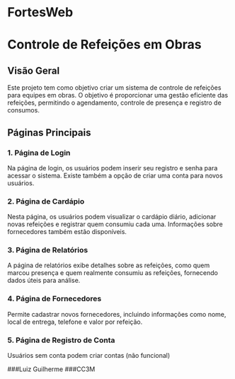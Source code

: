 # FortesWeb
 
# Controle de Refeições em Obras

## Visão Geral
Este projeto tem como objetivo criar um sistema de controle de refeições para equipes em obras. O objetivo é proporcionar uma gestão eficiente das refeições, permitindo o agendamento, controle de presença e registro de consumos.

## Páginas Principais

### 1. Página de Login
Na página de login, os usuários podem inserir seu registro e senha para acessar o sistema. Existe também a opção de criar uma conta para novos usuários.

### 2. Página de Cardápio
Nesta página, os usuários podem visualizar o cardápio diário, adicionar novas refeições e registrar quem consumiu cada uma. Informações sobre fornecedores também estão disponíveis.

### 3. Página de Relatórios
A página de relatórios exibe detalhes sobre as refeições, como quem marcou presença e quem realmente consumiu as refeições, fornecendo dados úteis para análise.

### 4. Página de Fornecedores
Permite cadastrar novos fornecedores, incluindo informações como nome, local de entrega, telefone e valor por refeição.

### 5. Página de Registro de Conta
Usuários sem conta podem criar contas (não funcional)


###Luiz Guilherme 
###CC3M
